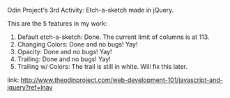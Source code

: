 Odin Project's 3rd Activity: Etch-a-sketch made in jQuery.

This are the 5 features in my work:<br>
1. Default etch-a-sketch: Done. The current limit of columns is at 113.<br>
2. Changing Colors: Done and no bugs! Yay! <br>
3. Opacity: Done and no bugs! Yay! <br>
4. Trailing: Done and no bugs! Yay! <br>
5. Trailing w/ Colors: The trail is still in white. Will fix this later. <br>

link: http://www.theodinproject.com/web-development-101/javascript-and-jquery?ref=lnav